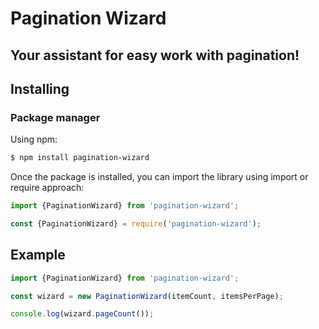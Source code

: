 # Pagination Wizard

## Your assistant for easy work with pagination!


## Installing

### Package manager

Using npm:

```bash
$ npm install pagination-wizard
```

Once the package is installed, you can import the library using import or require approach:

```js
import {PaginationWizard} from 'pagination-wizard';
```

```js
const {PaginationWizard} = require('pagination-wizard');
```

## Example

```js
import {PaginationWizard} from 'pagination-wizard';

const wizard = new PaginationWizard(itemCount, itemsPerPage);

console.log(wizard.pageCount());
```
